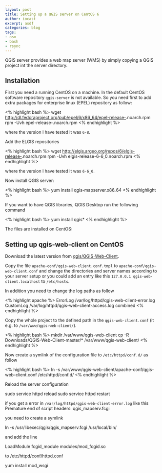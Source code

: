 ```yaml
---
layout: post
title: Setting up a QGIS server on CentOS 6
author: iocast
excerpt: asdf
categories: blog
tags:
- osx
- bash
- rsync
---
```


QGIS server provides a web map server (WMS) by simply copying a QGIS project int the server directory.

## Installation

First you need a running CentOS on a machine. In the default CentOS software repository ```qgis-server``` is not available. So you need first to add extra packages for enterprise linux (EPEL) repository as follow:

<% highlight bash %>
wget http://dl.fedoraproject.org/pub/epel/6/x86_64/epel-release-<version>.noarch.rpm
rpm -Uvh epel-release-<version>.noarch.rpm
<% endhighlight %>

where the version I have tested it was ```6-8```.


Add the ELGIS repositories

<% highlight bash %>
wget http://elgis.argeo.org/repos/6/elgis-release-<version>.noarch.rpm
rpm -Uvh elgis-release-6-6_0.noarch.rpm
<% endhighlight %>

where the version I have tested it was ```6-6_0```.


Now install QGIS server:

<% highlight bash %>
yum install qgis-mapserver.x86_64
<% endhighlight %>


If you want to have QGIS libraries, QGIS Desktop run the following command

<% highlight bash %>
yum install qgis*
<% endhighlight %>


The files are installed on CentOS:






## Setting up qgis-web-client on CentOS

Download the latest version from [qgis/QGIS-Web-Client](https://github.com/qgis/qgis-web-client).

Copy the file ```apache-conf/qgis-web-client.conf.tmpl``` to ```apache-conf/qgis-web-client.conf``` and change the directories and server names according to your server setup or you could add an entry like this ```127.0.0.1 qgis-web-client.localhost``` to ```/etc/hosts```.

In addition you need to change the log paths as follow

<% highlight apache %>
ErrorLog /var/log/httpd/qgis-web-client-error.log
CustomLog /var/log/httpd/qgis-web-client-access.log combined
<% endhighlight %>

Copy the whole project to the defined path in the ```qgis-web-client.conf``` (it e.g. to ```/var/www/qgis-web-client/```).

<% highlight bash %>
mkdir /var/www/qgis-web-client
cp -R Downloads/QGIS-Web-Client-master/* /var/www/qgis-web-client/
<% endhighlight %>

Now create a symlink of the configuration file to ```/etc/httpd/conf.d/``` as follow

<% highlight bash %>
ln -s /var/www/qgis-web-client/apache-conf/qgis-web-client.conf /etc/httpd/conf.d/
<% endhighlight %>

Reload the server configuration

sudo service httpd reload
sudo service httpd restart


if you get a error in ```/var/log/httpd/qgis-web-client-error.log``` like this
Premature end of script headers: qgis_mapserv.fcgi

you need to create a symlink

ln -s /usr/libexec/qgis/qgis_mapserv.fcgi /usr/local/bin/



and add the line

LoadModule fcgid_module modules/mod_fcgid.so

to /etc/httpd/conf/httpd.conf


yum install mod_wsgi




